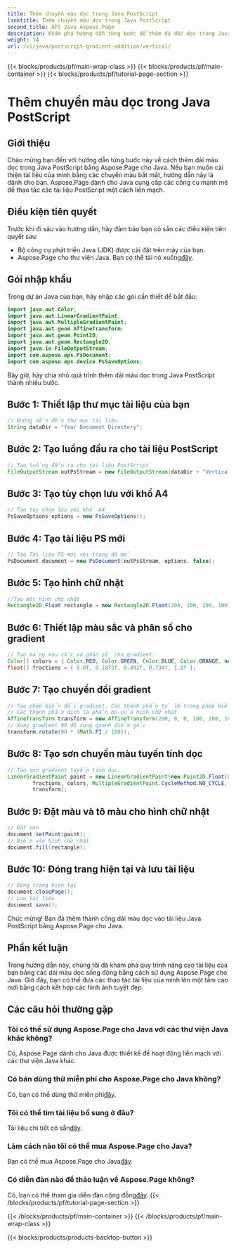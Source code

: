 ```yaml
---
title: Thêm chuyển màu dọc trong Java PostScript
linktitle: Thêm chuyển màu dọc trong Java PostScript
second_title: API Java Aspose.Page
description: Khám phá hướng dẫn từng bước để thêm độ dốc dọc trong Java PostScript với Aspose.Page cho Java. Dễ dàng nâng cao tài liệu của bạn bằng hình ảnh sống động.
weight: 14
url: /vi/java/postscript-gradient-addition/vertical/
---
```


{{< blocks/products/pf/main-wrap-class >}}
{{< blocks/products/pf/main-container >}}
{{< blocks/products/pf/tutorial-page-section >}}

# Thêm chuyển màu dọc trong Java PostScript

## Giới thiệu
Chào mừng bạn đến với hướng dẫn từng bước này về cách thêm dải màu dọc trong Java PostScript bằng Aspose.Page cho Java. Nếu bạn muốn cải thiện tài liệu của mình bằng các chuyển màu bắt mắt, hướng dẫn này là dành cho bạn. Aspose.Page dành cho Java cung cấp các công cụ mạnh mẽ để thao tác các tài liệu PostScript một cách liền mạch.
## Điều kiện tiên quyết
Trước khi đi sâu vào hướng dẫn, hãy đảm bảo bạn có sẵn các điều kiện tiên quyết sau:
- Bộ công cụ phát triển Java (JDK) được cài đặt trên máy của bạn.
-  Aspose.Page cho thư viện Java. Bạn có thể tải nó xuống[đây](https://releases.aspose.com/page/java/).
## Gói nhập khẩu
Trong dự án Java của bạn, hãy nhập các gói cần thiết để bắt đầu:
```java
import java.awt.Color;
import java.awt.LinearGradientPaint;
import java.awt.MultipleGradientPaint;
import java.awt.geom.AffineTransform;
import java.awt.geom.Point2D;
import java.awt.geom.Rectangle2D;
import java.io.FileOutputStream;
import com.aspose.eps.PsDocument;
import com.aspose.eps.device.PsSaveOptions;
```
Bây giờ, hãy chia nhỏ quá trình thêm dải màu dọc trong Java PostScript thành nhiều bước.
## Bước 1: Thiết lập thư mục tài liệu của bạn
```java
// Đường dẫn đến thư mục tài liệu.
String dataDir = "Your Document Directory";
```
## Bước 2: Tạo luồng đầu ra cho tài liệu PostScript
```java
// Tạo luồng đầu ra cho tài liệu PostScript
FileOutputStream outPsStream = new FileOutputStream(dataDir + "VerticalGradient_outPS.ps");
```
## Bước 3: Tạo tùy chọn lưu với khổ A4
```java
// Tạo tùy chọn lưu với khổ A4
PsSaveOptions options = new PsSaveOptions();
```
## Bước 4: Tạo tài liệu PS mới
```java
// Tạo Tài liệu PS mới với trang đã mở
PsDocument document = new PsDocument(outPsStream, options, false);
```
## Bước 5: Tạo hình chữ nhật
```java
//Tạo một hình chữ nhật
Rectangle2D.Float rectangle = new Rectangle2D.Float(200, 100, 200, 100);
```
## Bước 6: Thiết lập màu sắc và phân số cho gradient
```java
// Tạo mảng màu sắc và phân số cho gradient.
Color[] colors = { Color.RED, Color.GREEN, Color.BLUE, Color.ORANGE, new Color(85, 107, 47) };
float[] fractions = { 0.0f, 0.1873f, 0.492f, 0.734f, 1.0f };
```
## Bước 7: Tạo chuyển đổi gradient
```java
// Tạo phép biến đổi gradient. Các thành phần tỷ lệ trong phép biến đổi phải bằng chiều rộng và chiều cao của hình chữ nhật.
// Các thành phần dịch là phần bù của hình chữ nhật.
AffineTransform transform = new AffineTransform(200, 0, 0, 100, 200, 100);
// Xoay gradient 90 độ xung quanh điểm gốc
transform.rotate(90 * (Math.PI / 180));
```
## Bước 8: Tạo sơn chuyển màu tuyến tính dọc
```java
// Tạo sơn gradient tuyến tính dọc.
LinearGradientPaint paint = new LinearGradientPaint(new Point2D.Float(0, 0), new Point2D.Float(200, 100),
        fractions, colors, MultipleGradientPaint.CycleMethod.NO_CYCLE, MultipleGradientPaint.ColorSpaceType.SRGB,
        transform);
```
## Bước 9: Đặt màu và tô màu cho hình chữ nhật
```java
// Đặt sơn
document.setPaint(paint);
// Điền vào hình chữ nhật
document.fill(rectangle);
```
## Bước 10: Đóng trang hiện tại và lưu tài liệu
```java
// Đóng trang hiện tại
document.closePage();
// Lưu tài liệu
document.save();
```
Chúc mừng! Bạn đã thêm thành công dải màu dọc vào tài liệu Java PostScript bằng Aspose.Page cho Java.
## Phần kết luận
Trong hướng dẫn này, chúng tôi đã khám phá quy trình nâng cao tài liệu của bạn bằng các dải màu dọc sống động bằng cách sử dụng Aspose.Page cho Java. Giờ đây, bạn có thể đưa các thao tác tài liệu của mình lên một tầm cao mới bằng cách kết hợp các hình ảnh tuyệt đẹp.
## Các câu hỏi thường gặp
### Tôi có thể sử dụng Aspose.Page cho Java với các thư viện Java khác không?
Có, Aspose.Page dành cho Java được thiết kế để hoạt động liền mạch với các thư viện Java khác.
### Có bản dùng thử miễn phí cho Aspose.Page cho Java không?
 Có, bạn có thể dùng thử miễn phí[đây](https://releases.aspose.com/).
### Tôi có thể tìm tài liệu bổ sung ở đâu?
 Tài liệu chi tiết có sẵn[đây](https://reference.aspose.com/page/java/).
### Làm cách nào tôi có thể mua Aspose.Page cho Java?
 Bạn có thể mua Aspose.Page cho Java[đây](https://purchase.aspose.com/buy).
### Có diễn đàn nào để thảo luận về Aspose.Page không?
 Có, bạn có thể tham gia diễn đàn cộng đồng[đây](https://forum.aspose.com/c/page/39).
{{< /blocks/products/pf/tutorial-page-section >}}

{{< /blocks/products/pf/main-container >}}
{{< /blocks/products/pf/main-wrap-class >}}

{{< blocks/products/products-backtop-button >}}

